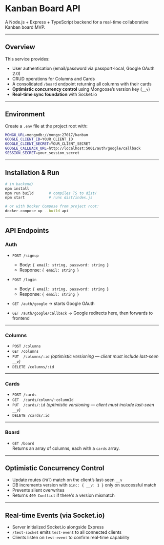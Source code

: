 # Kanban Board API

A Node.js + Express + TypeScript backend for a real-time collaborative Kanban board MVP.

---

## Overview

This service provides:

- User authentication (email/password via passport-local, Google OAuth 2.0)  
- CRUD operations for Columns and Cards  
- A consolidated `/board` endpoint returning all columns with their cards  
- **Optimistic concurrency control** using Mongoose’s version key (`__v`)  
- **Real-time sync foundation** with Socket.io

---

## Environment

Create a `.env` file at the project root with:

~~~bash
MONGO_URL=mongodb://mongo:27017/kanban
GOOGLE_CLIENT_ID=YOUR_CLIENT_ID
GOOGLE_CLIENT_SECRET=YOUR_CLIENT_SECRET
GOOGLE_CALLBACK_URL=http://localhost:5001/auth/google/callback
SESSION_SECRET=your_session_secret
~~~

---

## Installation & Run

~~~bash
# in backend/
npm install
npm run build       # compiles TS to dist/
npm start           # runs dist/index.js

# or with Docker Compose from project root:
docker-compose up --build api
~~~

---

## API Endpoints

### Auth

- `POST /signup`  
  - Body: `{ email: string, password: string }`  
  - Response: `{ email: string }`

- `POST /login`  
  - Body: `{ email: string, password: string }`  
  - Response: `{ email: string }`

- `GET /auth/google` → starts Google OAuth  
- `GET /auth/google/callback` → Google redirects here, then forwards to frontend

---

### Columns

- `POST /columns`  
- `GET /columns`  
- `PUT  /columns/:id` *(optimistic versioning — client must include last-seen `__v`)*  
- `DELETE /columns/:id`

---

### Cards

- `POST /cards`  
- `GET  /cards/column/:columnId`  
- `PUT  /cards/:id` *(optimistic versioning — client must include last-seen `__v`)*  
- `DELETE /cards/:id`

---

### Board

- `GET /board`  
  Returns an array of columns, each with a `cards` array.

---

## Optimistic Concurrency Control

- Update routes (`PUT`) match on the client’s last-seen `__v`
- DB increments version with `$inc: { __v: 1 }` only on successful match
- Prevents silent overwrites
- Returns `409 Conflict` if there's a version mismatch

---

## Real-time Events (via Socket.io)

- Server initialized Socket.io alongside Express
- `/test-socket` emits `test-event` to all connected clients
- Clients listen on `test-event` to confirm real-time capability
